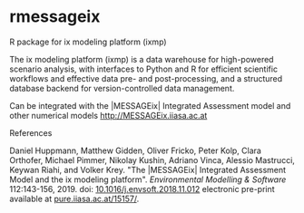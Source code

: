 # rmessageix
R package for ix modeling platform (ixmp)

The ix modeling platform (ixmp) is a data warehouse for high-powered scenario analysis, with 
interfaces to Python and R for efficient scientific workflows and effective data pre- and post-processing, 
and a structured database backend for version-controlled data management.

Can be integrated with the |MESSAGEix| Integrated Assessment model and other numerical models
http://MESSAGEix.iiasa.ac.at

References

Daniel Huppmann, Matthew Gidden, Oliver Fricko, Peter Kolp, Clara Orthofer,
  Michael Pimmer, Nikolay Kushin, Adriano Vinca, Alessio Mastrucci,
  Keywan Riahi, and Volker Krey.
  "The |MESSAGEix| Integrated Assessment Model and the ix modeling platform".
  *Environmental Modelling & Software* 112:143-156, 2019. 
  doi: [10.1016/j.envsoft.2018.11.012](https://doi.org/10.1016/j.envsoft.2018.11.012)
  electronic pre-print available at
  [pure.iiasa.ac.at/15157/](https://pure.iiasa.ac.at/15157/).

